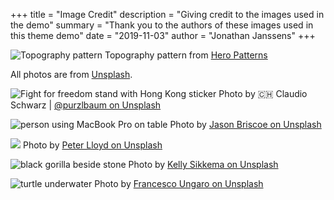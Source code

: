 +++
title = "Image Credit"
description = "Giving credit to the images used in the demo"
summary = "Thank you to the authors of these images used in this theme demo"
date = "2019-11-03"
author = "Jonathan Janssens"
+++

![Topography pattern](/images/topography.svg)
Topography pattern from [Hero Patterns](http://www.heropatterns.com/)

All photos are from [Unsplash](https://unsplash.com).

![Fight for freedom stand with Hong Kong sticker](/images/claudio-schwarz-purzlbaum-tRDWFrkRMyU-unsplash.jpg)
Photo by 🇨🇭 Claudio Schwarz | [@purzlbaum on Unsplash](https://unsplash.com/photos/tRDWFrkRMyU)

![person using MacBook Pro on table](/images/jason-briscoe-amLfrL8LGls-unsplash.jpg)
Photo by [Jason Briscoe on Unsplash](https://unsplash.com/photos/amLfrL8LGls)

![](/images/peter-lloyd-H6U_0nC-Sbk-unsplash.jpg)
Photo by [Peter Lloyd on Unsplash](https://unsplash.com/photos/H6U_0nC-Sbk)

![black gorilla beside stone](/images/kelly-sikkema-8RWZ93hLktI-unsplash.jpg)
Photo by [Kelly Sikkema on Unsplash
](https://unsplash.com/photos/8RWZ93hLktI)

![turtle underwater](/images/francesco-ungaro-GX81x7KTfIw-unsplash.jpg)
Photo by [Francesco Ungaro on Unsplash
](https://unsplash.com/photos/GX81x7KTfIw)
